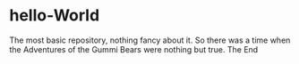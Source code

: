 # hello-World
The most basic repository, nothing fancy about it.
So there was a time when the Adventures of the Gummi Bears were nothing but true.
The End
